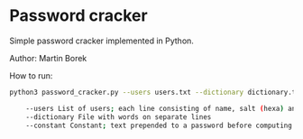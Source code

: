 # Password cracker
Simple password cracker implemented in Python.

Author: Martin Borek

How to run:
```sh
python3 password_cracker.py --users users.txt --dictionary dictionary.txt --constant "constant"

    --users List of users; each line consisting of name, salt (hexa) and password hash (hexa, 32 characters)
    --dictionary File with words on separate lines
    --constant Constant; text prepended to a password before computing its hash

